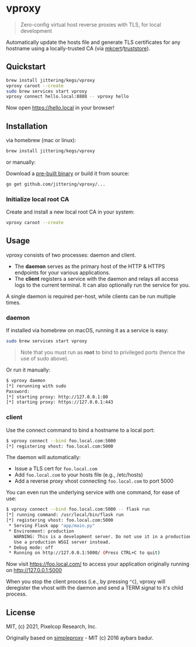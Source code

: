 # vproxy

> Zero-config virtual host reverse proxies with TLS, for local development

Automatically update the hosts file and generate TLS certificates for any
hostname using a locally-trusted CA (via
[mkcert](https://github.com/FiloSottile/mkcert)/[truststore](https://github.com/jittering/truststore)).

## Quickstart

```sh
brew install jittering/kegs/vproxy
vproxy caroot --create
sudo brew services start vproxy
vproxy connect hello.local:8888 -- vproxy hello
```

Now open https://hello.local in your browser!

## Installation

via homebrew (mac or linux):

```sh
brew install jittering/kegs/vproxy
```

or manually:

Download a [pre-built binary](https://github.com/jittering/vproxy/releases) or build it from source:

```sh
go get github.com/jittering/vproxy/...
```

### Initialize local root CA

Create and install a new local root CA in your system:

```sh
vproxy caroot --create
```

## Usage

vproxy consists of two processes: daemon and client.

* The __daemon__ serves as the primary host of the HTTP & HTTPS endpoints for
  your various applications.
* The __client__ registers a service with the daemon and relays all access logs
  to the current terminal. It can also optionally run the service for you.

A single daemon is required per-host, while clients can be run multiple times.

### daemon

If installed via homebrew on macOS, running it as a service is easy:

```sh
sudo brew services start vproxy
```

> Note that you must run as __root__ to bind to privileged ports (hence the use of
> sudo above).

Or run it manually:

```sh
$ vproxy daemon
[*] rerunning with sudo
Password:
[*] starting proxy: http://127.0.0.1:80
[*] starting proxy: https://127.0.0.1:443
```

### client

Use the connect command to bind a hostname to a local port:

```sh
$ vproxy connect --bind foo.local.com:5000
[*] registering vhost: foo.local.com:5000
```

The daemon will automatically:

* Issue a TLS cert for `foo.local.com`
* Add `foo.local.com` to your hosts file (e.g., /etc/hosts)
* Add a reverse proxy vhost connecting `foo.local.com` to port 5000

You can even run the underlying service with one command, for ease of use:

```sh
$ vproxy connect --bind foo.local.com:5000 -- flask run
[*] running command: /usr/local/bin/flask run
[*] registering vhost: foo.local.com:5000
 * Serving Flask app "app/main.py"
 * Environment: production
   WARNING: This is a development server. Do not use it in a production deployment.
   Use a production WSGI server instead.
 * Debug mode: off
 * Running on http://127.0.0.1:5000/ (Press CTRL+C to quit)
```

Now visit https://foo.local.com/ to access your application originally running
on http://127.0.0.1:5000

When you stop the client process (i.e., by pressing `^C`), vproxy will deregister the vhost with the daemon and send a TERM signal to it's child process.

## License

MIT, (c) 2021, Pixelcop Research, Inc.

Originally based on [simpleproxy](https://github.com/ybrs/simpleproxy) - MIT (c) 2016 aybars badur.
